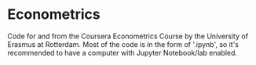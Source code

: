 # Econometrics

Code for and from the Coursera Econometrics Course by the University of Erasmus at Rotterdam. Most of the code is in the form of '.ipynb', so it's recommended to have a computer with Jupyter Notebook/lab enabled. 
